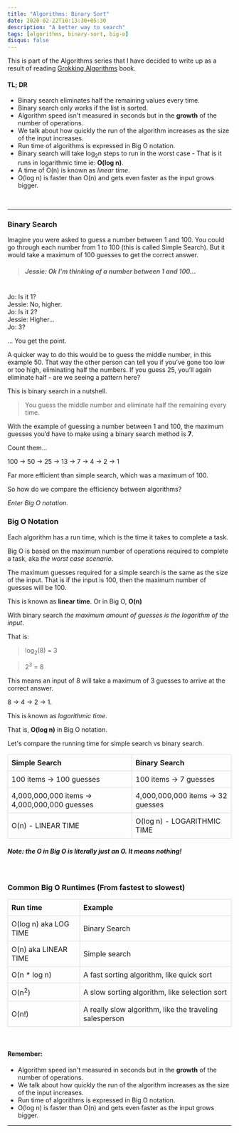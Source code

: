 ```yaml
---
title: "Algorithms: Binary Sort"
date: 2020-02-22T10:13:30+05:30
description: "A better way to search"
tags: [algorithms, binary-sort, big-o]
disqus: false
---
```


This is part of the Algorithms series that I have decided to write up as a result of reading [Grokking Algorithms](https://www.manning.com/books/grokking-algorithms) book.

#### TL; DR
- Binary search eliminates half the remaining values every time.
- Binary search only works if the list is sorted.
- Algorithm speed isn't measured in seconds but in the **growth** of the number of operations.
- We talk about how quickly the run of the algorithm increases as the size of the input increases.
- Run time of algorithms is expressed in Big O notation.
- Binary search will take log<sub>2</sub>n steps to run in the worst case - That is it runs in logarithmic time ie: **O(log n)**.
- A time of O(n) is known as *linear time*.
- O(log n) is faster than O(n) and gets even faster as the input grows bigger.

<br>

_________

### Binary Search

Imagine you were asked to guess a number between 1 and 100. You could go through each number from 1 to 100 (this is called Simple Search). But it would take a maximum of 100 guesses to get the correct answer.

> <h5>Jessie: Ok I’m thinking of a number between 1 and 100…
<br>
Jo: Is it 1?
<br>
Jessie: No, higher.
<br>
Jo: Is it 2?
<br>
Jessie: Higher…
<br>
Jo: 3?
</h5>

… You get the point.


A quicker way to do this would be to guess the middle number, in this example 50. That way the other person can tell you if you’ve gone too low or too high, eliminating half the numbers. If you guess 25, you’ll again eliminate half - are we seeing a pattern here?

This is binary search in a nutshell.

> You guess the middle number and eliminate half the remaining every time.

With the example of guessing a number between 1 and 100, the maximum guesses you’d have to make using a binary search method is **7**. 

Count them...

100 → 50 → 25 → 13 → 7 → 4 → 2 → 1

Far more efficient than simple search, which was a maximum of 100.

So how do we compare the efficiency between algorithms? 

*Enter Big O notation.*

### Big O Notation

Each algorithm has a run time, which is the time it takes to complete a task.

Big O is based on the maximum number of operations required to complete a task, aka *the worst case scenario*.

The maximum guesses required for a simple search is the same as the size of the input. That is if the input is 100, then the maximum number of guesses will be 100. 

This is known as **linear time**. Or in Big O, **O(n)**

With binary search *the maximum amount of guesses is the logarithm of the input*. 

That is:

> log<sub>2</sub>(8) = 3

> 2<sup>3</sup> = 8

This means an input of 8 will take a maximum of 3 guesses to arrive at the correct answer.

8 → 4 → 2 → 1.

This is known as *logarithmic time*.

That is, **O(log n)** in Big O notation.

Let's compare the running time for simple search vs binary search.

<table>
  <tr>
    <th>Simple Search</th>
    <th>Binary Search</th>
  </tr>
  <tr>
    <td>100 items → 100 guesses</td>
    <td>100 items → 7 guesses</td>
  </tr>
  <tr>
    <td>4,000,000,000 items → 4,000,000,000 guesses</td>
    <td>4,000,000,000 items → 32 guesses</td>
  </tr>
  <tr>
    <td>O(n) - LINEAR TIME</td>
    <td>O(log n) - LOGARITHMIC TIME</td>
  </tr>
</table>

<h5>Note: the O in Big O is literally just an O. It means nothing!</h5>

<br>

### Common Big O Runtimes (From fastest to slowest)
<table>
  <tr>
    <th>Run time</th>
    <th>Example</th>
  </tr>
  <tr>
    <td>O(log n) aka LOG TIME</td>
    <td>Binary Search</td>
  </tr>
  <tr>
    <td>O(n) aka LINEAR TIME</td>
    <td>Simple search</td>
  </tr>
  <tr>
    <td>O(n * log n)</td>
    <td>A fast sorting algorithm, like quick sort</td>
  </tr>
    <tr>
    <td>O(n<sup>2</sup>)</td>
    <td>A slow sorting algorithm, like selection sort</td>
  </tr>
    <tr>
    <td>O(n!)</td>
    <td>A really slow algorithm, like the traveling salesperson</td>
  </tr>
</table>

<br>

#### Remember:
- Algorithm speed isn't measured in seconds but in the **growth** of the number of operations.
- We talk about how quickly the run of the algorithm increases as the size of the input increases.
- Run time of algorithms is expressed in Big O notation.
- O(log n) is faster than O(n) and gets even faster as the input grows bigger.

____________


<style>
table {
  border-collapse: collapse;
  width: 100%;
}

td, th {
  border: 1px solid #dddddd;
  text-align: left;
  padding: 8px;
}

box {
  width: 300px;
  border: 2px solid red;
  padding: 8px;
  margin: 10px;
}
</style>